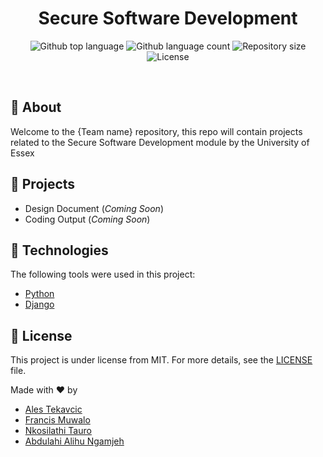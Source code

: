 <h1 align="center">Secure Software Development</h1>

<p align="center">
  <img alt="Github top language" src="https://img.shields.io/github/languages/top/alesteka/ssd?color=56BEB8">

  <img alt="Github language count" src="https://img.shields.io/github/languages/count/alesteka/ssd?color=56BEB8">

  <img alt="Repository size" src="https://img.shields.io/github/repo-size/alesteka/ssd?color=56BEB8">

  <img alt="License" src="https://img.shields.io/github/license/alesteka/ssd?color=56BEB8">
</p>


<br>

## :dart: About ##

Welcome to the {Team name} repository, this repo will contain projects related to the Secure Software Development module by the University of Essex

## :dart: Projects ##

<!-- - [Design Document](https://github.com) -->
- Design Document (_Coming Soon_)
- Coding Output (_Coming Soon_)

## :rocket: Technologies ##

The following tools were used in this project:

- [Python](https://www.python.org/)
- [Django](https://www.djangoproject.com/)


## :memo: License ##

This project is under license from MIT. For more details, see the [LICENSE](LICENSE.md) file.


Made with :heart: by 

- <a href="https://github.com/alesteka" target="_blank">Ales Tekavcic</a>
- <a href="https://github.com/muwalofra" target="_blank">Francis Muwalo</a>
- <a href="https://github.com/nkosi-tauro" target="_blank">Nkosilathi Tauro</a>
- <a href="https://github.com/alihu12345" target="_blank">Abdulahi Alihu Ngamjeh</a>


